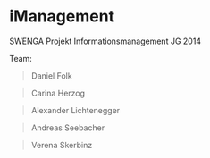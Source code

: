 # iManagement

SWENGA Projekt Informationsmanagement JG 2014

Team:

> Daniel Folk

> Carina Herzog

> Alexander Lichtenegger

> Andreas Seebacher

> Verena Skerbinz
